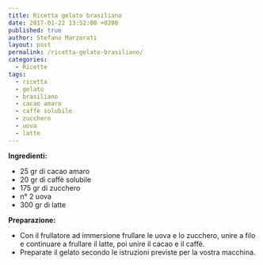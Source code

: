 ```yaml
---
title: Ricetta gelato brasiliano
date: 2017-01-22 13:52:00 +0200
published: true
author: Stefano Marzorati
layout: post
permalink: /ricetta-gelato-brasiliano/
categories:
  - Ricette
tags:
  - ricetta
  - gelato
  - brasiliano
  - cacao amaro
  - caffè solubile
  - zucchero
  - uova
  - latte
---
```

**Ingredienti:**   

  - 25 gr di cacao amaro
  - 20 gr di caffè solubile 
  - 175 gr di zucchero
  - n° 2 uova
  - 300 gr di latte
  
**Preparazione:**   
  
* Con il frullatore ad immersione frullare le uova e lo zucchero, unire a filo e continuare a frullare il latte, poi unire il cacao e il caffè.   
* Preparate il gelato secondo le istruzioni previste per la vostra macchina.   